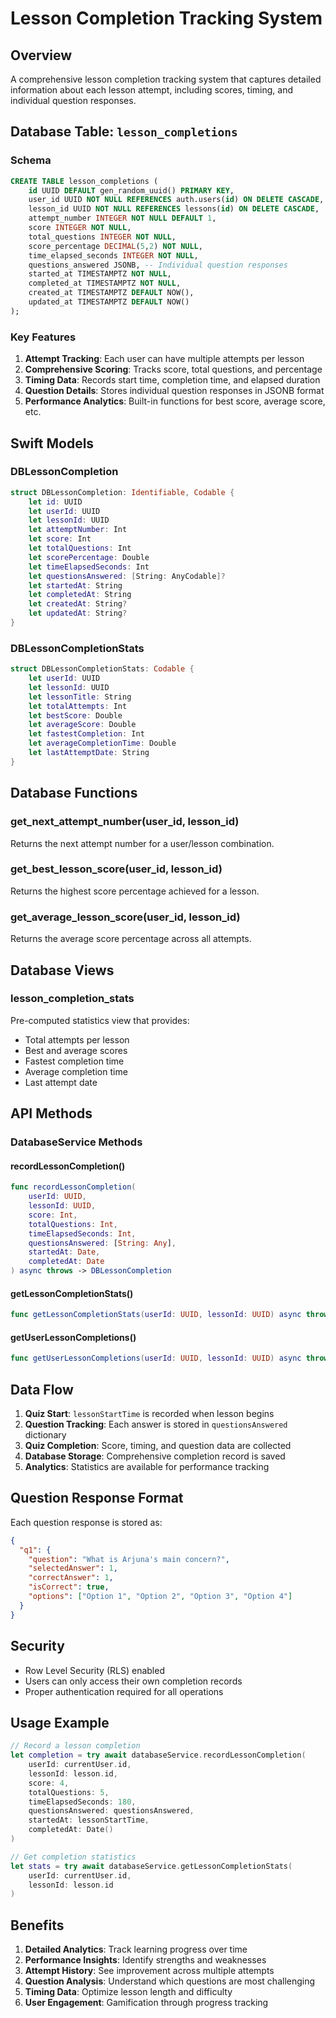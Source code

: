 # Lesson Completion Tracking System

## Overview

A comprehensive lesson completion tracking system that captures detailed information about each lesson attempt, including scores, timing, and individual question responses.

## Database Table: `lesson_completions`

### Schema
```sql
CREATE TABLE lesson_completions (
    id UUID DEFAULT gen_random_uuid() PRIMARY KEY,
    user_id UUID NOT NULL REFERENCES auth.users(id) ON DELETE CASCADE,
    lesson_id UUID NOT NULL REFERENCES lessons(id) ON DELETE CASCADE,
    attempt_number INTEGER NOT NULL DEFAULT 1,
    score INTEGER NOT NULL,
    total_questions INTEGER NOT NULL,
    score_percentage DECIMAL(5,2) NOT NULL,
    time_elapsed_seconds INTEGER NOT NULL,
    questions_answered JSONB, -- Individual question responses
    started_at TIMESTAMPTZ NOT NULL,
    completed_at TIMESTAMPTZ NOT NULL,
    created_at TIMESTAMPTZ DEFAULT NOW(),
    updated_at TIMESTAMPTZ DEFAULT NOW()
);
```

### Key Features

1. **Attempt Tracking**: Each user can have multiple attempts per lesson
2. **Comprehensive Scoring**: Tracks score, total questions, and percentage
3. **Timing Data**: Records start time, completion time, and elapsed duration
4. **Question Details**: Stores individual question responses in JSONB format
5. **Performance Analytics**: Built-in functions for best score, average score, etc.

## Swift Models

### DBLessonCompletion
```swift
struct DBLessonCompletion: Identifiable, Codable {
    let id: UUID
    let userId: UUID
    let lessonId: UUID
    let attemptNumber: Int
    let score: Int
    let totalQuestions: Int
    let scorePercentage: Double
    let timeElapsedSeconds: Int
    let questionsAnswered: [String: AnyCodable]?
    let startedAt: String
    let completedAt: String
    let createdAt: String?
    let updatedAt: String?
}
```

### DBLessonCompletionStats
```swift
struct DBLessonCompletionStats: Codable {
    let userId: UUID
    let lessonId: UUID
    let lessonTitle: String
    let totalAttempts: Int
    let bestScore: Double
    let averageScore: Double
    let fastestCompletion: Int
    let averageCompletionTime: Double
    let lastAttemptDate: String
}
```

## Database Functions

### get_next_attempt_number(user_id, lesson_id)
Returns the next attempt number for a user/lesson combination.

### get_best_lesson_score(user_id, lesson_id)
Returns the highest score percentage achieved for a lesson.

### get_average_lesson_score(user_id, lesson_id)
Returns the average score percentage across all attempts.

## Database Views

### lesson_completion_stats
Pre-computed statistics view that provides:
- Total attempts per lesson
- Best and average scores
- Fastest completion time
- Average completion time
- Last attempt date

## API Methods

### DatabaseService Methods

#### recordLessonCompletion()
```swift
func recordLessonCompletion(
    userId: UUID,
    lessonId: UUID,
    score: Int,
    totalQuestions: Int,
    timeElapsedSeconds: Int,
    questionsAnswered: [String: Any],
    startedAt: Date,
    completedAt: Date
) async throws -> DBLessonCompletion
```

#### getLessonCompletionStats()
```swift
func getLessonCompletionStats(userId: UUID, lessonId: UUID) async throws -> DBLessonCompletionStats?
```

#### getUserLessonCompletions()
```swift
func getUserLessonCompletions(userId: UUID, lessonId: UUID) async throws -> [DBLessonCompletion]
```

## Data Flow

1. **Quiz Start**: `lessonStartTime` is recorded when lesson begins
2. **Question Tracking**: Each answer is stored in `questionsAnswered` dictionary
3. **Quiz Completion**: Score, timing, and question data are collected
4. **Database Storage**: Comprehensive completion record is saved
5. **Analytics**: Statistics are available for performance tracking

## Question Response Format

Each question response is stored as:
```json
{
  "q1": {
    "question": "What is Arjuna's main concern?",
    "selectedAnswer": 1,
    "correctAnswer": 1,
    "isCorrect": true,
    "options": ["Option 1", "Option 2", "Option 3", "Option 4"]
  }
}
```

## Security

- Row Level Security (RLS) enabled
- Users can only access their own completion records
- Proper authentication required for all operations

## Usage Example

```swift
// Record a lesson completion
let completion = try await databaseService.recordLessonCompletion(
    userId: currentUser.id,
    lessonId: lesson.id,
    score: 4,
    totalQuestions: 5,
    timeElapsedSeconds: 180,
    questionsAnswered: questionsAnswered,
    startedAt: lessonStartTime,
    completedAt: Date()
)

// Get completion statistics
let stats = try await databaseService.getLessonCompletionStats(
    userId: currentUser.id,
    lessonId: lesson.id
)
```

## Benefits

1. **Detailed Analytics**: Track learning progress over time
2. **Performance Insights**: Identify strengths and weaknesses
3. **Attempt History**: See improvement across multiple attempts
4. **Question Analysis**: Understand which questions are most challenging
5. **Timing Data**: Optimize lesson length and difficulty
6. **User Engagement**: Gamification through progress tracking
